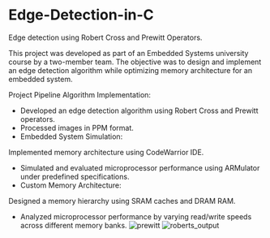# Edge-Detection-in-C
Edge detection using Robert Cross and Prewitt Operators.

This project was developed as part of an Embedded Systems university course by a two-member team. The objective was to design and implement an edge detection algorithm while optimizing memory architecture for an embedded system.

Project Pipeline
Algorithm Implementation:

- Developed an edge detection algorithm using Robert Cross and Prewitt operators.
- Processed images in PPM format.
- Embedded System Simulation:

Implemented memory architecture using CodeWarrior IDE.
- Simulated and evaluated microprocessor performance using ARMulator under predefined specifications.
- Custom Memory Architecture:

Designed a memory hierarchy using SRAM caches and DRAM RAM.
- Analyzed microprocessor performance by varying read/write speeds across different memory banks.
![prewitt](https://github.com/user-attachments/assets/56a5eb51-8b14-4d93-8333-87ff45cc8fe8)
![roberts_output](https://github.com/user-attachments/assets/a9f93f49-a91b-491f-b530-4ec9f30c3030)
